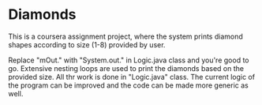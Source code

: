 # Diamonds
This is a coursera assignment project, where the system prints diamond shapes according to size (1-8) provided by user. 

Replace "mOut." with "System.out." in Logic.java class and you're good to go. 
Extensive nesting loops are used to print the diamonds based on the provided size. All thr work is done in "Logic.java" class. 
The current logic of the program can be improved and the code can be made more generic as well.

